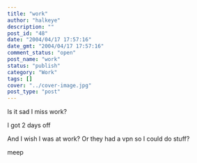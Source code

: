 ```yaml
---
title: "work"
author: "halkeye"
description: ""
post_id: "48"
date: "2004/04/17 17:57:16"
date_gmt: "2004/04/17 17:57:16"
comment_status: "open"
post_name: "work"
status: "publish"
category: "Work"
tags: []
cover: "../cover-image.jpg"
post_type: "post"
---
```


Is it sad I miss work?  

I got 2 days off  

And I wish I was at work? Or they had a vpn so I could do stuff?

meep